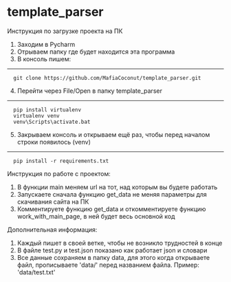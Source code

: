 # template_parser

Инструкция по загрузке проекта на ПК
1) Заходим в Pycharm
2) Отрываем папку где будет находится эта программа
3) В консоль пишем:
---------
      git clone https://github.com/MafiaCoconut/template_parser.git
      
4) Перейти через File/Open в папку template_parser 
---------
      pip install virtualenv
      virtualenv venv
      venv\Scripts\activate.bat
      
5) Закрываем консоль и открываем ещё раз, чтобы перед началом строки появилось (venv)
---------
      pip install -r requirements.txt

Инструкция по работе с проектом:
1) В функции main меняем url на тот, над которым вы будете работать
2) Запускаете сначала функцию get_data не меняя параметры для скачивания сайта на ПК
3) Комментируете функцию get_data и откомментируете функцию work_with_main_page, в ней будет весь основной код

Дополнительная информация:
1) Каждый пишет в своей ветке, чтобы не возникло трудностей в конце
2) В файле test.py и test.json показано как работает json и словари
3) Все данные сохраняем в папку data, для этого когда открываете файл, прописываете 'data/' перед названием файла.
Пример: 'data/test.txt'

